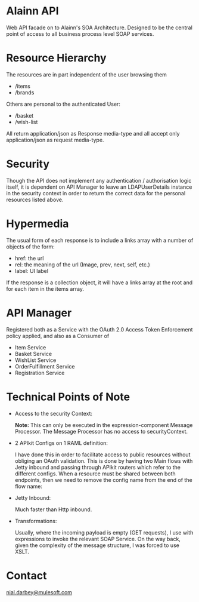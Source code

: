 # Alainn API

Web API facade on to Alainn's SOA Architecture. Designed to be the central point of access to all business process level SOAP services.

# Resource Hierarchy

The resources are in part independent of the user browsing them

* /items
* /brands

Others are personal to the authenticated User: 

* /basket
* /wish-list

All return application/json as Response media-type and all accept only application/json as request media-type.

# Security

Though the API does not implement any authentication / authorisation logic itself, it is dependent on API Manager to leave an LDAPUserDetails instance in the security context in order to return the correct data for the personal resources listed above.

# Hypermedia

The usual form of each response is to include a links array with a number of objects of the form:

* href: the url
* rel:  the meaning of the url (Image, prev, next, self, etc.)
* label: UI label

If the response is a collection object, it will have a links array at the root and for each item in the items array.

# API Manager

Registered both as a Service with the OAuth 2.0 Access Token Enforcement policy applied, and also as a Consumer of 

* Item Service
* Basket Service
* WishList Service
* OrderFulfillment Service
* Registration Service 

# Technical Points of Note

* Access to the security Context:

	<expression-component doc:name="set userId"><![CDATA[sessionVars.userId = _muleEvent.session.securityContext.authentication.principal.username]]></expression-component>

	**Note:** This can only be executed in the expression-component Message Processor. The <set-session-variable /> Message Processor has no access to securityContext.

* 2 APIkit Configs on 1 RAML definition:
	
	I have done this in order to facilitate access to public resources without obliging an OAuth validation. This is done by having two Main flows with Jetty inbound and passing through APIkit routers which refer to the different configs. When a resource must be shared between both endpoints, then we need to remove the config name from the end of the flow name:

	<flow name="get:/items/{item}" doc:name="get:/items/{item}">

* Jetty Inbound:

	Much faster than Http inbound.

* Transformations:

	Usually, where the incoming payload is empty (GET requests), I use <parse-template /> with expressions to invoke the relevant SOAP Service. On the way back, given the complexity of the message structure, I was forced to use XSLT.


# Contact

nial.darbey@mulesoft.com


